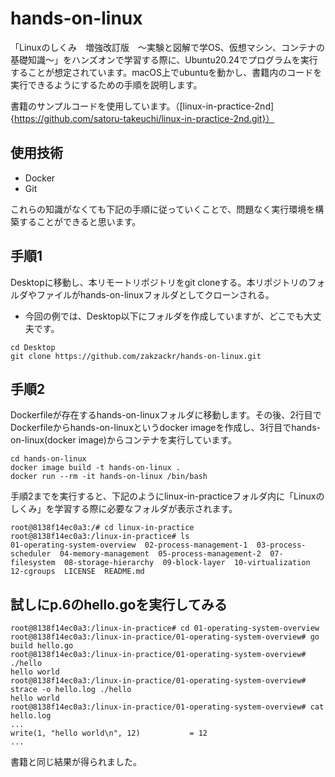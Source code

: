 # hands-on-linux
「Linuxのしくみ　増強改訂版　〜実験と図解で学OS、仮想マシン、コンテナの基礎知識〜」をハンズオンで学習する際に、Ubuntu20.24でプログラムを実行することが想定されています。macOS上でubuntuを動かし、書籍内のコードを実行できるようにするための手順を説明します。

書籍のサンプルコードを使用しています。（[linux-in-practice-2nd]{https://github.com/satoru-takeuchi/linux-in-practice-2nd.git}）

## 使用技術
- Docker
- Git

これらの知識がなくても下記の手順に従っていくことで、問題なく実行環境を構築することができると思います。

## 手順1
Desktopに移動し、本リモートリポジトリをgit cloneする。本リポジトリのフォルダやファイルがhands-on-linuxフォルダとしてクローンされる。
* 今回の例では、Desktop以下にフォルダを作成していますが、どこでも大丈夫です。
```
cd Desktop
git clone https://github.com/zakzackr/hands-on-linux.git
```

## 手順2
Dockerfileが存在するhands-on-linuxフォルダに移動します。その後、2行目でDockerfileからhands-on-linuxというdocker imageを作成し、3行目でhands-on-linux(docker image)からコンテナを実行しています。
```
cd hands-on-linux
docker image build -t hands-on-linux .
docker run --rm -it hands-on-linux /bin/bash
```

手順2までを実行すると、下記のようにlinux-in-practiceフォルダ内に「Linuxのしくみ」を学習する際に必要なフォルダが表示されます。
```
root@8138f14ec0a3:/# cd linux-in-practice 
root@8138f14ec0a3:/linux-in-practice# ls
01-operating-system-overview  02-process-management-1  03-process-scheduler  04-memory-management  05-process-management-2  07-filesystem  08-storage-hierarchy  09-block-layer  10-virtualization  12-cgroups  LICENSE  README.md
```
## 試しにp.6のhello.goを実行してみる
```
root@8138f14ec0a3:/linux-in-practice# cd 01-operating-system-overview
root@8138f14ec0a3:/linux-in-practice/01-operating-system-overview# go build hello.go
root@8138f14ec0a3:/linux-in-practice/01-operating-system-overview# ./hello
hello world
root@8138f14ec0a3:/linux-in-practice/01-operating-system-overview# strace -o hello.log ./hello
hello world
root@8138f14ec0a3:/linux-in-practice/01-operating-system-overview# cat hello.log
...
write(1, "hello world\n", 12)           = 12
...
```
書籍と同じ結果が得られました。
